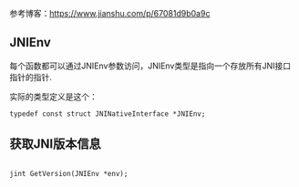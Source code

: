 参考博客：https://www.jianshu.com/p/67081d9b0a9c

JNIEnv
-----

每个函数都可以通过JNIEnv参数访问，JNIEnv类型是指向一个存放所有JNI接口指针的指针.

实际的类型定义是这个：
```
typedef const struct JNINativeInterface *JNIEnv;

```



获取JNI版本信息
-----

```

jint GetVersion(JNIEnv *env);
```